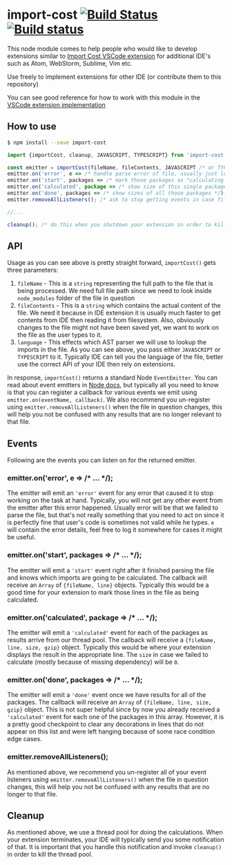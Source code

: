 # import-cost [![Build Status](https://travis-ci.org/wix/import-cost.svg?branch=master)](https://travis-ci.org/wix/import-cost) [![Build status](https://ci.appveyor.com/api/projects/status/ko48qav9qqb8fv8u?svg=true)](https://ci.appveyor.com/project/shahata/import-cost)

This node module comes to help people who would like to develop extensions similar to [Import Cost VSCode extension](https://marketplace.visualstudio.com/items?itemName=wix.vscode-import-cost) for additional IDE's such as Atom, WebStorm, Sublime, Vim etc.

Use freely to implement extensions for other IDE (or contribute them to this repository)

You can see good reference for how to work with this module in the [VSCode extension implementation](https://github.com/wix/import-cost/blob/master/packages/vscode-import-cost/src/extension.ts)

## How to use

```sh
$ npm install --save import-cost
```

```js
import {importCost, cleanup, JAVASCRIPT, TYPESCRIPT} from 'import-cost';

const emitter = importCost(fileName, fileContents, JAVASCRIPT /* or TYPESCRIPT */);
emitter.on('error', e => /* handle parse error of file, usually just log & ignore */);
emitter.on('start', packages => /* mark those packages as "calculating..." */);
emitter.on('calculated', package => /* show size of this single package */);
emitter.on('done', packages => /* show sizes of all those packages */);
emitter.removeAllListeners(); /* ask to stop getting events in case file was updated */)

//...

cleanup(); /* do this when you shutdown your extension in order to kill our thread pool */
```

## API

Usage as you can see above is pretty straight forward, `importCost()` gets three parameters:

1) `fileName` - This is a `string` representing the full path to the file that is being processed. We need full file path since we need to look inside `node_modules` folder of the file in question
2) `fileContents` - This is a `string` which contains the actual content of the file. We need it because in IDE extension it is usually much faster to get contents from IDE then reading it from filesystem. Also, obviously changes to the file might not have been saved yet, we want to work on the file as the user types to it.
3) `language` - This effects which AST parser we will use to lookup the imports in the file. As you can see above, you pass either `JAVASCRIPT` or `TYPESCRIPT` to it. Typically IDE can tell you the language of the file, better use the correct API of your IDE then rely on extensions.

In response, `importCost()` returns a standard Node `EventEmitter`. You can read about event emitters in [Node docs](https://nodejs.org/api/events.html#events_class_eventemitter), but typically all you need to know is that you can register a callback for various events we emit using `emitter.on(eventName, callback)`. We also recommend you un-register using `emitter.removeAllListeners()` when the file in question changes, this will help you not be confused with any results that are no longer relevant to that file.

## Events

Following are the events you can listen on for the returned emitter.

### emitter.on('error', e => /* ... */);

The emitter will emit an `'error'` event for any error that caused it to stop working on the task at hand. Typically, you will not get any other event from the emitter after this error happened. Usually error will be that we failed to parse the file, but that's not really something that you need to act on since it is perfectly fine that user's code is sometimes not valid while he types. `e` will contain the error details, feel free to log it somewhere for cases it might be useful.

### emitter.on('start', packages => /* ... */);

The emitter will emit a `'start'` event right after it finished parsing the file and knows which imports are going to be calculated. The callback will receive an `Array` of `{fileName, line}` objects. Typically this would be a good time for your extension to mark those lines in the file as being calculated.

### emitter.on('calculated', package => /* ... */);

The emitter will emit a `'calculated'` event for each of the packages as results arrive from our thread pool. The callback will receive a `{fileName, line, size, gzip}` object. Typically this would be where your extension displays the result in the appropriate line. The `size` in case we failed to calculate (mostly because of missing dependency) will be `0`.

### emitter.on('done', packages => /* ... */);

The emitter will emit a `'done'` event once we have results for all of the packages. The callback will receive an `Array` of `{fileName, line, size, gzip}` object. This is not super helpful since by now you already received a `'calculated'` event for each one of the packages in this array. However, it is a pretty good checkpoint to clear any decorations in lines that do not appear on this list and were left hanging because of some race condition edge cases.

### emitter.removeAllListeners();

As mentioned above, we recommend you un-register all of your event listeners using `emitter.removeAllListeners()` when the file in question changes, this will help you not be confused with any results that are no longer to that file.

## Cleanup

As mentioned above, we use a thread pool for doing the calculations. When your extension terminates, your IDE will typically send you some notification of that. It is important that you handle this notification and invoke `cleanup()` in order to kill the thread pool.
